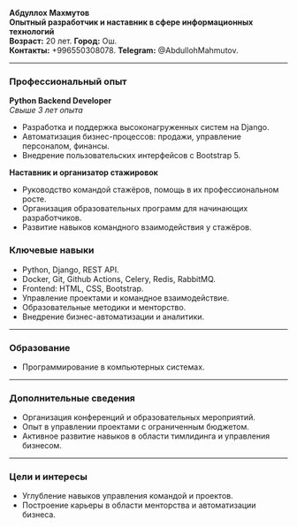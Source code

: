 
**Абдуллох Махмутов**  
**Опытный разработчик и наставник в сфере информационных технологий**  
**Возраст:** 20 лет.
**Город:** Ош.  
**Контакты:** +996550308078.
**Telegram:** @AbdullohMahmutov.

---

### **Профессиональный опыт**  

**Python Backend Developer**  
*Свыше 3 лет опыта*  
- Разработка и поддержка высоконагруженных систем на Django.  
- Автоматизация бизнес-процессов: продажи, управление персоналом, финансы.  
- Внедрение пользовательских интерфейсов с Bootstrap 5.  

**Наставник и организатор стажировок**  
- Руководство командой стажёров, помощь в их профессиональном росте.  
- Организация образовательных программ для начинающих разработчиков.  
- Развитие навыков командного взаимодействия у стажёров.  

### **Ключевые навыки**  
- Python, Django, REST API.
- Docker, Git, Github Actions, Celery, Redis, RabbitMQ.
- Frontend: HTML, CSS, Bootstrap.  
- Управление проектами и командное взаимодействие.  
- Образовательные методики и менторство.  
- Внедрение бизнес-автоматизации и аналитики.  

---

### **Образование**  
- Программирование в компьютерных системах.  

---

### **Дополнительные сведения**  
- Организация конференций и образовательных мероприятий.  
- Опыт в управлении проектами с ограниченным бюджетом.  
- Активное развитие навыков в области тимлидинга и управления бизнесом.  

---

### **Цели и интересы**  
- Углубление навыков управления командой и проектов.   
- Построение карьеры в области менторства и автоматизации бизнеса.  
